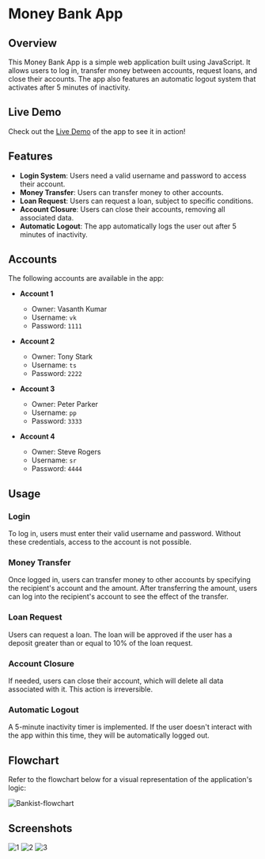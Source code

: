 # Money Bank App

## Overview

This Money Bank App is a simple web application built using JavaScript. It allows users to log in, transfer money between accounts, request loans, and close their accounts. The app also features an automatic logout system that activates after 5 minutes of inactivity.

## Live Demo

Check out the [Live Demo](https://vasanthrs-dev.github.io/Money-Bank/) of the app to see it in action!

## Features

- **Login System**: Users need a valid username and password to access their account.
- **Money Transfer**: Users can transfer money to other accounts.
- **Loan Request**: Users can request a loan, subject to specific conditions.
- **Account Closure**: Users can close their accounts, removing all associated data.
- **Automatic Logout**: The app automatically logs the user out after 5 minutes of inactivity.

## Accounts

The following accounts are available in the app:

- **Account 1**
  - Owner: Vasanth Kumar
  - Username: `vk`
  - Password: `1111`

- **Account 2**
  - Owner: Tony Stark
  - Username: `ts`
  - Password: `2222`

- **Account 3**
  - Owner: Peter Parker
  - Username: `pp`
  - Password: `3333`

- **Account 4**
  - Owner: Steve Rogers
  - Username: `sr`
  - Password: `4444`

## Usage

### Login
To log in, users must enter their valid username and password. Without these credentials, access to the account is not possible.

### Money Transfer
Once logged in, users can transfer money to other accounts by specifying the recipient's account and the amount. After transferring the amount, users can log into the recipient's account to see the effect of the transfer.

### Loan Request
Users can request a loan. The loan will be approved if the user has a deposit greater than or equal to 10% of the loan request.

### Account Closure
If needed, users can close their account, which will delete all data associated with it. This action is irreversible.

### Automatic Logout
A 5-minute inactivity timer is implemented. If the user doesn't interact with the app within this time, they will be automatically logged out.

## Flowchart

Refer to the flowchart below for a visual representation of the application's logic:

![Bankist-flowchart](https://github.com/user-attachments/assets/edab64bc-4d95-4833-9cee-f5255aa98286)


## Screenshots

![1](https://github.com/user-attachments/assets/5f1b3310-18c9-46f4-b364-3214fd8bc819)
![2](https://github.com/user-attachments/assets/bbd69022-12ca-49b9-b43a-961518294d7d)
![3](https://github.com/user-attachments/assets/74a04395-6b1d-40f2-bb96-1b127b86d413)


